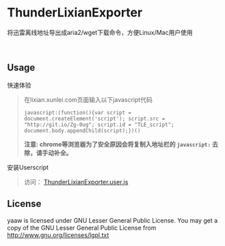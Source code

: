 ThunderLixianExporter
=====================

将迅雷离线地址导出成aria2/wget下载命令，方便Linux/Mac用户使用

<br />

Usage
-----

快速体验
> 在lixian.xunlei.com页面输入以下javascript代码
> 
> `javascript:(function(){var script = document.createElement('script'); script.src = "http://git.io/Zg-0ug"; script.id = "TLE_script"; document.body.appendChild(script);})()`
> 
> **注意:  chrome等浏览器为了安全原因会将复制入地址栏的 `javascript:` 去除，请手动补全。**

安装Userscript
> 访问： [ThunderLixianExporter.user.js](https://raw.github.com/binux/ThunderLixianExporter/master/ThunderLixianExporter.user.js)

License
-------
yaaw is licensed under GNU Lesser General Public License.
You may get a copy of the GNU Lesser General Public License from http://www.gnu.org/licenses/lgpl.txt
